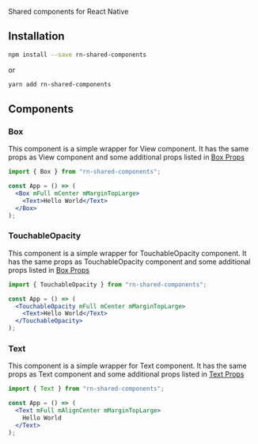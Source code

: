 Shared components for React Native

## Installation

```bash
npm install --save rn-shared-components
```

or

```bash
yarn add rn-shared-components
```

## Components

### Box

This component is a simple wrapper for View component. It has the same props as View component and some additional props listed in [Box Props](components/Box/Box.props.md)

```jsx
import { Box } from "rn-shared-components";

const App = () => (
  <Box mFull mCenter mMarginTopLarge>
    <Text>Hello World</Text>
  </Box>
);
```

### TouchableOpacity

This component is a simple wrapper for TouchableOpacity component. It has the same props as TouchableOpacity component and some additional props listed in [Box Props](components/Box/Box.props.md)

```jsx
import { TouchableOpacity } from "rn-shared-components";

const App = () => (
  <TouchableOpacity mFull mCenter mMarginTopLarge>
    <Text>Hello World</Text>
  </TouchableOpacity>
);
```

### Text

This component is a simple wrapper for Text component. It has the same props as Text component and some additional props listed in [Text Props](components/Text/Text.props.md)

```jsx
import { Text } from "rn-shared-components";

const App = () => (
  <Text mFull mAlignCenter mMarginTopLarge>
    Hello World
  </Text>
);
```
